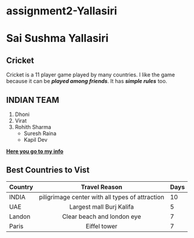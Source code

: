 # assignment2-Yallasiri
# Sai Sushma Yallasiri
## Cricket
Cricket is a 11 player game played by many countries. I like the game because it can be ***played among friends***. It has ***simple rules*** too. 

INDIAN TEAM
--- 
1. Dhoni
2. Virat
3. Rohith Sharma
   * Suresh Raina
   * Kapil Dev 

**[Here you go to my info](AboutMe.md)**

Best Countries to Vist
---
| Country |Travel Reason | Days|
|-------- | :---------------:|  -----
|INDIA | piligrimage center with all types of attraction | 10 |
| UAE | Largest mall Burj Kalifa | 5 |
| Landon | Clear beach and london eye | 7 |
| Paris | Eiffel tower | 7 |